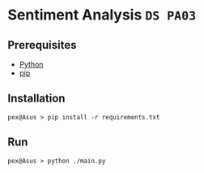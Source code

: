 # Sentiment Analysis `DS PA03`

## Prerequisites

- [Python](https://www.python.org/)
- [pip](https://pypi.org/project/pip/)

## Installation

```
pex@Asus > pip install -r requirements.txt
```

## Run

```
pex@Asus > python ./main.py
```
